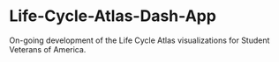 # Life-Cycle-Atlas-Dash-App
On-going development of the Life Cycle Atlas visualizations for Student Veterans of America.
